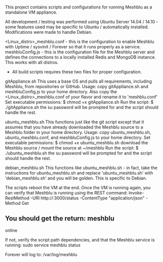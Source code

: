 This project contains scripts and configurations for running Meshblu as a standalone VM appliance.

All development / testing was performed using Ubuntu Server 14.04 / 14.10 - some features used may be specific to Ubuntu / automatically installed.
Modifications were made to handle Debian.

<Linux_distro>_meshblu.conf - this is the configuration to enable Meshblu with Uptime / sysvinit / Forever so that it runs properly as a service.
meshbluConfig.js - this is the configuration file for the Meshblu server and defines the connections to a locally installed Redis and MongoDB instance.  This works with all distros.
* All build scripts requires these two files for proper configuration.

gitAppliance.sh
This uses a base OS and pulls all requirements, including Meshblu, from repositories or GitHub.
Usage: 
copy gitAppliance.sh and meshbluConfig.js to your home directory.  Also copy the <Linux_distro>_meshblu.conf of your flavor and rename it to 'meshblu.conf'
Set executable permissions:  $ chmod +x gitAppliance.sh
Run the script:  $ ./gitAppliance.sh
the su password will be prompted for and the script should handle the rest.

ubuntu_meshblu.sh
This functions just like the git script except that it assumes that you have already downloaded the Meshblu source to a Meshblu folder in your home directory.
Usage: 
copy ubuntu_meshblu.sh, ubuntu_meshblu.conf, and meshbluConfig.js to your home directory.
Set executable permissions:  $ chmod +x ubuntu_meshblu.sh
download the Meshblu source / mount the source at ~/meshblu
Run the script:  $ ./ubuntu_meshblu.sh
the su password will be prompted for and the script should handle the rest.

debian_meshblu.sh
This functions like ubuntu_meshblu.sh - in fact, take the instructions for ubuntu_meshblu.sh and replace 'ubuntu_meshblu.sh' with 'debian_meshblu.sh' and you will be golden.
This is specific to Debian.

The scripts reboot the VM at the end.
Once the VM is running again, you can verify that Meshblu is running using the REST command:
Invoke-RestMethod -URI http://<your VM ip>:3000/status -ContentType "application/json" -Method Get

You should get the return:
meshblu                                                                                                                                                                           
-------                                                                                                                                                                           
online                                                                                                                                                                            

If not, verify the script path dependencies, and that the Meshblu service is running:
sudo service meshblu status

Forever will log to:  /var/log/meshblu

